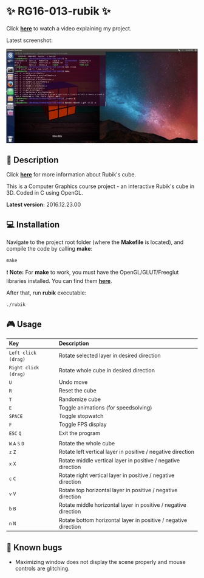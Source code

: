 # :sparkles: RG16-013-rubik :sparkles:
Click **[here](https://www.youtube.com/watch?v=XGPYZhePjKo)** to watch a video explaining my project.

Latest screenshot:

![ss](screenshots/v2016-12-23.gif)

## :page_facing_up: Description
Click **[here](https://en.wikipedia.org/wiki/Rubik%27s_Cube)** for more information about Rubik's cube.

This is a Computer Graphics course project - an interactive Rubik's cube in 3D.
Coded in C using OpenGL.

**Latest version:** 2016.12.23.00

## :computer: Installation
Navigate to the project root folder (where the **Makefile** is located), and compile the code by calling **make**:
```
make
```
:exclamation: **Note:** For **make** to work, you must have the OpenGL/GLUT/Freeglut libraries installed.
You can find them **[here](https://www.opengl.org/resources/libraries/glut/)**.

After that, run **rubik** executable:
```
./rubik
```

## :video_game: Usage
| **Key** | **Description** |
| :---  | :--- |
| ```Left click (drag)``` | Rotate selected layer in desired direction |
| ```Right click (drag)``` | Rotate whole cube in desired direction |
| ```U``` | Undo move |
| ```R``` | Reset the cube |
| ```T``` | Randomize cube |
| ```E``` | Toggle animations (for speedsolving) |
| ```SPACE``` | Toggle stopwatch |
| ```F``` | Toggle FPS display |
| ```ESC``` ```Q``` | Exit the program |
| | |
| ```W``` ```A``` ```S``` ```D``` | Rotate the whole cube |
| ```z``` ```Z``` | Rotate left vertical layer in positive / negative direction |
| ```x``` ```X``` | Rotate middle vertical layer in positive / negative direction |
| ```c``` ```C``` | Rotate right vertical layer in positive / negative direction |
| ```v``` ```V``` | Rotate top horizontal layer in positive / negative direction |
| ```b``` ```B``` | Rotate middle horizontal layer in positive / negative direction |
| ```n``` ```N``` | Rotate bottom horizontal layer in positive / negative direction |

## :bug: Known bugs
* Maximizing window does not display the scene properly and mouse controls are glitching.
